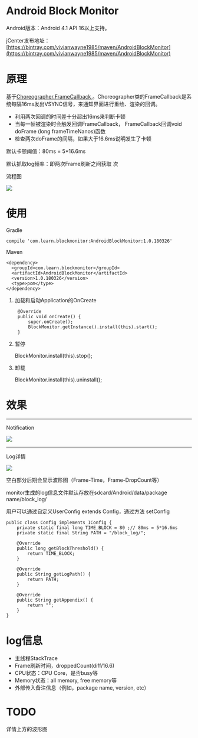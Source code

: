 # Android Block Monitor

Android版本：Android 4.1 API 16以上支持。

jCenter发布地址：[https://bintray.com/vivianwayne1985/maven/AndroidBlockMonitor](https://bintray.com/vivianwayne1985/maven/AndroidBlockMonitor)

# 原理

基于[Choreographer.FrameCallback ](http://vivianking6855.github.io/2018/03/05/Android-optimization-6-Block/)。Choreographer类的FrameCallback是系统每隔16ms发出VSYNC信号，来通知界面进行重绘、渲染的回调。

- 利用两次回调的时间差十分超出16ms来判断卡顿
- 当每一帧被渲染时会触发回调FrameCallback， FrameCallback回调void doFrame (long frameTimeNanos)函数
- 检查两次doFrame的间隔，如果大于16.6ms说明发生了卡顿

默认卡顿阈值：80ms = 5*16.6ms

默认抓取log频率：即两次Frame刷新之间获取 次

流程图

![](https://i.imgur.com/R3DUCcr.jpg)

# 使用
   
   Gradle

    compile 'com.learn.blockmonitor:AndroidBlockMonitor:1.0.180326'

   Maven

    <dependency>
      <groupId>com.learn.blockmonitor</groupId>
      <artifactId>AndroidBlockMonitor</artifactId>
      <version>1.0.180326</version>
      <type>pom</type>
    </dependency>
    
    
1. 加载和启动Application的OnCreate

        @Override
        public void onCreate() {
            super.onCreate();
            BlockMonitor.getInstance().install(this).start();
        }

2. 暂停

    BlockMonitor.install(this).stop();

3. 卸载
    
    BlockMonitor.install(this).uninstall();


# 效果

---

Notification

   ![](https://i.imgur.com/HAFM9qr.jpg)

---

Log详情
    
   ![](https://i.imgur.com/Anob1Tk.jpg)

空白部分后期会显示波形图（Frame-Time，Frame-DropCount等）

monitor生成的log信息文件默认存放在sdcard/Android/data/package name/block_log/

用户可以通过自定义UserConfig extends Config，通过方法 setConfig

    public class Config implements IConfig {
        private static final long TIME_BLOCK = 80 ;// 80ms = 5*16.6ms
        private static final String PATH = "/block_log/";
    
        @Override
        public long getBlockThreshold() {
            return TIME_BLOCK;
        }
    
        @Override
        public String getLogPath() {
            return PATH;
        }
    
        @Override
        public String getAppendix() {
            return "";
        }
    }


# log信息

- 主线程StackTrace
- Frame刷新时间，droppedCount(diff/16.6)
- CPU状态：CPU Core，是否busy等
- Memory状态：all memory, free memory等
- 外部传入备注信息（例如，package name, version, etc）


# TODO

详情上方的波形图
